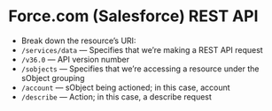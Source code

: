 # Force.com (Salesforce) REST API
* Break down the resource’s URI:
* `/services/data` — Specifies that we’re making a REST API request
* `/v36.0` — API version number
* `/sobjects` — Specifies that we’re accessing a resource under the sObject grouping
* `/account` — sObject being actioned; in this case, account
* `/describe` — Action; in this case, a describe request

